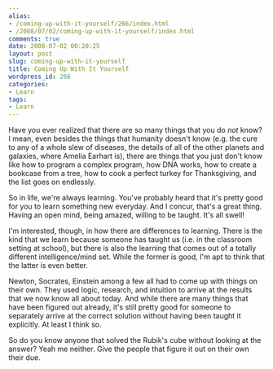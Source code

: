 ```yaml
---
alias:
- /coming-up-with-it-yourself/266/index.html
- /2008/07/02/coming-up-with-it-yourself/index.html
comments: true
date: 2008-07-02 00:20:25
layout: post
slug: coming-up-with-it-yourself
title: Coming Up With It Yourself
wordpress_id: 266
categories:
- Learn
tags:
- Learn
---
```


Have you ever realized that there are so many things that you do _not_ know?  I mean, even besides the things that humanity doesn't know (e.g. the cure to any of a whole slew of diseases, the details of all of the other planets and galaxies, where Amelia Earhart is), there are things that you just don't know like how to program a complex program, how DNA works, how to create a bookcase from a tree, how to cook a perfect turkey for Thanksgiving, and the list goes on endlessly.

So in life, we're always learning.  You've probably heard that it's pretty good for you to learn something new everyday.  And I concur, that's a great thing.  Having an open mind, being amazed, willing to be taught.  It's all swell!

I'm interested, though, in how there are differences to learning.  There is the kind that we learn because someone has taught us (i.e. in the classroom setting at school), but there is also the learning that comes out of a totally different intelligence/mind set.  While the former is good, I'm apt to think that the latter is even better.

Newton, Socrates, Einstein among a few all had to come up with things on their own.  They used logic, research, and intuition to arrive at the results that we now know all about today.  And while there are many things that have been figured out already, it's still pretty good for someone to separately arrive at the correct solution without having been taught it explicitly.  At least I think so.

So do you know anyone that solved the Rubik's cube without looking at the answer?  Yeah me neither.  Give the people that figure it out on their own their due.
